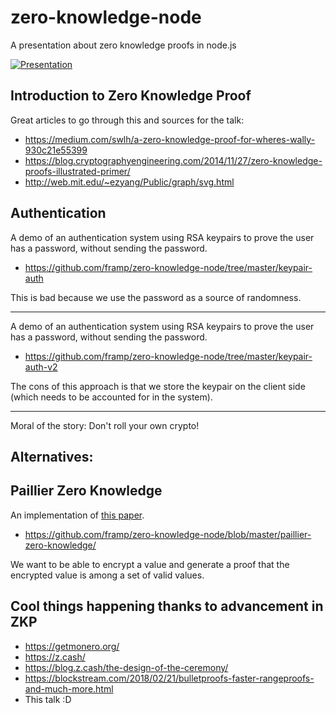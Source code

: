 # zero-knowledge-node
A presentation about zero knowledge proofs in node.js 

[![Presentation](https://img.youtube.com/vi/cMoD0wIxIpQ/0.jpg)](https://www.youtube.com/watch?v=cMoD0wIxIpQ)

## Introduction to Zero Knowledge Proof

Great articles to go through this and sources for the talk:
 - https://medium.com/swlh/a-zero-knowledge-proof-for-wheres-wally-930c21e55399
 - https://blog.cryptographyengineering.com/2014/11/27/zero-knowledge-proofs-illustrated-primer/
 - http://web.mit.edu/~ezyang/Public/graph/svg.html
 
 ## Authentication
 
 A demo of an authentication system using RSA keypairs to prove the user has a password, without sending the password.
  - https://github.com/framp/zero-knowledge-node/tree/master/keypair-auth

 This is bad because we use the password as a source of randomness.
 
 ------ 
 
 A demo of an authentication system using RSA keypairs to prove the user has a password, without sending the password.
   - https://github.com/framp/zero-knowledge-node/tree/master/keypair-auth-v2

 The cons of this approach is that we store the keypair on the client side (which needs to be accounted for in the system).
 
 ------
 
 Moral of the story: Don't roll your own crypto!
 
 Alternatives:
 - 

## Paillier Zero Knowledge

An implementation of [this paper](https://paillier.daylightingsociety.org/Paillier_Zero_Knowledge_Proof.pdf).
 - https://github.com/framp/zero-knowledge-node/blob/master/paillier-zero-knowledge/

We want to be able to encrypt a value and generate a proof that the encrypted value is among a set of valid values.

## Cool things happening thanks to advancement in ZKP

- https://getmonero.org/
- https://z.cash/
- https://blog.z.cash/the-design-of-the-ceremony/
- https://blockstream.com/2018/02/21/bulletproofs-faster-rangeproofs-and-much-more.html
- This talk :D
